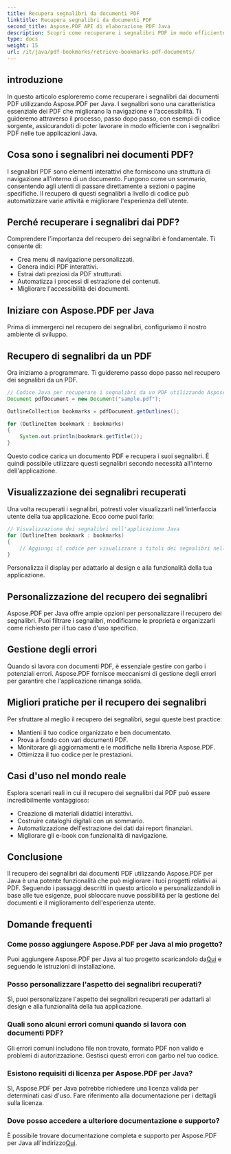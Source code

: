 ```yaml
---
title: Recupera segnalibri da documenti PDF
linktitle: Recupera segnalibri da documenti PDF
second_title: Aspose.PDF API di elaborazione PDF Java
description: Scopri come recuperare i segnalibri PDF in modo efficiente utilizzando Aspose.PDF per Java in questa guida completa.
type: docs
weight: 15
url: /it/java/pdf-bookmarks/retrieve-bookmarks-pdf-documents/
---
```


## introduzione

In questo articolo esploreremo come recuperare i segnalibri dai documenti PDF utilizzando Aspose.PDF per Java. I segnalibri sono una caratteristica essenziale dei PDF che migliorano la navigazione e l'accessibilità. Ti guideremo attraverso il processo, passo dopo passo, con esempi di codice sorgente, assicurandoti di poter lavorare in modo efficiente con i segnalibri PDF nelle tue applicazioni Java.

## Cosa sono i segnalibri nei documenti PDF?

I segnalibri PDF sono elementi interattivi che forniscono una struttura di navigazione all'interno di un documento. Fungono come un sommario, consentendo agli utenti di passare direttamente a sezioni o pagine specifiche. Il recupero di questi segnalibri a livello di codice può automatizzare varie attività e migliorare l'esperienza dell'utente.

## Perché recuperare i segnalibri dai PDF?

Comprendere l'importanza del recupero dei segnalibri è fondamentale. Ti consente di:

- Crea menu di navigazione personalizzati.
- Genera indici PDF interattivi.
- Estrai dati preziosi da PDF strutturati.
- Automatizza i processi di estrazione dei contenuti.
- Migliorare l'accessibilità dei documenti.

## Iniziare con Aspose.PDF per Java

Prima di immergerci nel recupero dei segnalibri, configuriamo il nostro ambiente di sviluppo.

## Recupero di segnalibri da un PDF

Ora iniziamo a programmare. Ti guideremo passo dopo passo nel recupero dei segnalibri da un PDF.

```java
// Codice Java per recuperare i segnalibri da un PDF utilizzando Aspose.PDF
Document pdfDocument = new Document("sample.pdf");

OutlineCollection bookmarks = pdfDocument.getOutlines();

for (OutlineItem bookmark : bookmarks)
{
    System.out.println(bookmark.getTitle());
}
```

Questo codice carica un documento PDF e recupera i suoi segnalibri. È quindi possibile utilizzare questi segnalibri secondo necessità all'interno dell'applicazione.

## Visualizzazione dei segnalibri recuperati

Una volta recuperati i segnalibri, potresti voler visualizzarli nell'interfaccia utente della tua applicazione. Ecco come puoi farlo:

```java
// Visualizzazione dei segnalibri nell'applicazione Java
for (OutlineItem bookmark : bookmarks)
{
    // Aggiungi il codice per visualizzare i titoli dei segnalibri nella tua interfaccia utente
}
```

Personalizza il display per adattarlo al design e alla funzionalità della tua applicazione.

## Personalizzazione del recupero dei segnalibri

Aspose.PDF per Java offre ampie opzioni per personalizzare il recupero dei segnalibri. Puoi filtrare i segnalibri, modificarne le proprietà e organizzarli come richiesto per il tuo caso d'uso specifico.

## Gestione degli errori

Quando si lavora con documenti PDF, è essenziale gestire con garbo i potenziali errori. Aspose.PDF fornisce meccanismi di gestione degli errori per garantire che l'applicazione rimanga solida.

## Migliori pratiche per il recupero dei segnalibri

Per sfruttare al meglio il recupero dei segnalibri, segui queste best practice:

- Mantieni il tuo codice organizzato e ben documentato.
- Prova a fondo con vari documenti PDF.
- Monitorare gli aggiornamenti e le modifiche nella libreria Aspose.PDF.
- Ottimizza il tuo codice per le prestazioni.

## Casi d'uso nel mondo reale

Esplora scenari reali in cui il recupero dei segnalibri dai PDF può essere incredibilmente vantaggioso:

- Creazione di materiali didattici interattivi.
- Costruire cataloghi digitali con un sommario.
- Automatizzazione dell'estrazione dei dati dai report finanziari.
- Migliorare gli e-book con funzionalità di navigazione.

## Conclusione

Il recupero dei segnalibri dai documenti PDF utilizzando Aspose.PDF per Java è una potente funzionalità che può migliorare i tuoi progetti relativi ai PDF. Seguendo i passaggi descritti in questo articolo e personalizzandoli in base alle tue esigenze, puoi sbloccare nuove possibilità per la gestione dei documenti e il miglioramento dell'esperienza utente.

## Domande frequenti

### Come posso aggiungere Aspose.PDF per Java al mio progetto?

 Puoi aggiungere Aspose.PDF per Java al tuo progetto scaricandolo da[Qui](https://releases.aspose.com/pdf/java/) e seguendo le istruzioni di installazione.

### Posso personalizzare l'aspetto dei segnalibri recuperati?

Sì, puoi personalizzare l'aspetto dei segnalibri recuperati per adattarli al design e alla funzionalità della tua applicazione.

### Quali sono alcuni errori comuni quando si lavora con documenti PDF?

Gli errori comuni includono file non trovato, formato PDF non valido e problemi di autorizzazione. Gestisci questi errori con garbo nel tuo codice.

### Esistono requisiti di licenza per Aspose.PDF per Java?

Sì, Aspose.PDF per Java potrebbe richiedere una licenza valida per determinati casi d'uso. Fare riferimento alla documentazione per i dettagli sulla licenza.

### Dove posso accedere a ulteriore documentazione e supporto?

 È possibile trovare documentazione completa e supporto per Aspose.PDF per Java all'indirizzo[Qui](https://reference.aspose.com/pdf/java/).